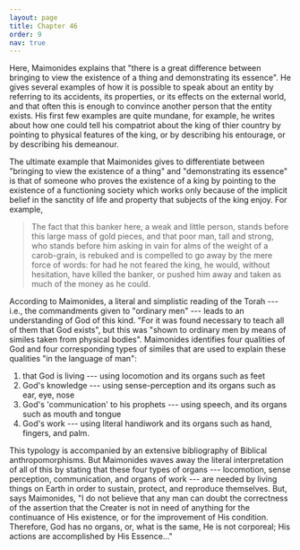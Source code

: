 ```yaml
---
layout: page
title: Chapter 46
order: 9
nav: true
---
```


Here, Maimonides explains that "there is a great difference between bringing to view the existence of a thing and demonstrating its essence". He gives several examples of how it is possible to speak about an entity by referring to its accidents, its properties, or its effects on the external world, and that often this is enough to convince another person that the entity exists. His first few examples are quite mundane, for example, he writes about how one could tell his compatriot about the king of thier country by pointing to physical features of the king, or by describing his entourage, or by describing his demeanour. 

The ultimate example that Maimonides gives to differentiate between "bringing to view the existence of a thing" and "demonstrating its essence" is that of someone who proves the existence of a king by pointing to the existence of a functioning society which works only because of the implicit belief in the sanctity of life and property that subjects of the king enjoy. For example,
> The fact that this banker here, a weak and little person, stands before this large mass of gold pieces, and that poor man, tall and strong, who stands before him asking in vain for alms of the weight of a carob-grain, is rebuked and is compelled to go away by the mere force of words: for had he not feared the king, he would, without hesitation, have killed the banker, or pushed him away and taken as much of the money as he could.

According to Maimonides, a literal and simplistic reading of the Torah --- i.e., the commandments given to "ordinary men" --- leads to an understanding of God of this kind. "For it was found necessary to teach all of them that God exists", but this was "shown to ordinary men by means of similes taken from physical bodies". Maimonides identifies four qualities of God and four corresponding types of similes that are used to explain these qualities "in the language of man":
1. that God is living --- using locomotion and its organs such as feet
2. God's knowledge --- using sense-perception and its organs such as ear, eye, nose
3. God's 'communication' to his prophets --- using speech, and its organs such as mouth and tongue
4. God's work --- using literal handiwork and its organs such as hand, fingers, and palm. 

This typology is accompanied by an extensive bibliography of Biblical anthropomorphisms. But Maimonides waves away the literal interpretation of all of this by stating that these four types of organs --- locomotion, sense perception, communication, and organs of work --- are needed by living things on Earth in order to sustain, protect, and reproduce themselves. But, says Maimonides, "I do not believe that any man can doubt the correctness of the assertion that the Creater is not in need of anything for the continuance of His existence, or for the improvement of His condition. Therefore, God has no organs, or, what is the same, He is not corporeal; His actions are accomplished by His Essence..."